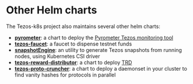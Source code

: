 # Other Helm charts

The Tezos-k8s project also maintains several other helm charts:

* **[pyrometer](https://github.com/tacoinfra/tezos-k8s/tree/master/charts/pyrometer)**: a chart to deploy the [Pyrometer Tezos monitoring tool](https://gitlab.com/tezos-kiln/pyrometer)
* **[tezos-faucet](https://github.com/tacoinfra/tezos-k8s/tree/master/charts/tezos-faucet)**: a faucet to dispense testnet funds
* **[snapshotEngine](https://github.com/tacoinfra/tezos-k8s/tree/master/charts/snapshotEngine)**: an utility to generate Tezos snapshots from running nodes, using Kubernetes CSI driver
* **[tezos-reward-distributor](https://github.com/tacoinfra/tezos-k8s/tree/master/charts/tezos-reward-distributor)**: a chart to deploy [TRD](https://tezos-reward-distributor-organization.github.io/tezos-reward-distributor/)
* **[tezos-proto-cruncher](https://github.com/tacoinfra/tezos-k8s/tree/master/charts/tezos-proto-cruncher)**: a chart to deploy a daemonset in your cluster to find vanity hashes for protocols in parallel
